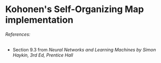 # Kohonen's Self-Organizing Map implementation

###### References:
* Section 9.3 from _Neural Networks and Learning Machines by Simon Haykin, 3rd Ed, Prentice Hall_
